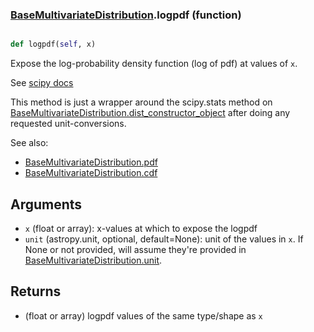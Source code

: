 ### [BaseMultivariateDistribution](BaseMultivariateDistribution.md).logpdf (function)


```py

def logpdf(self, x)

```



Expose the log-probability density function (log of pdf) at values of `x`.

See [scipy docs](https://docs.scipy.org/doc/scipy/reference/generated/scipy.stats.rv_continuous.logpdf.html)

This method is just a wrapper around the scipy.stats method on
[BaseMultivariateDistribution.dist_constructor_object](BaseMultivariateDistribution.dist_constructor_object.md) after doing any requested unit-conversions.

See also:
* [BaseMultivariateDistribution.pdf](BaseMultivariateDistribution.pdf.md)
* [BaseMultivariateDistribution.cdf](BaseMultivariateDistribution.cdf.md)

Arguments
----------
* `x` (float or array): x-values at which to expose the logpdf
* `unit` (astropy.unit, optional, default=None): unit of the values
    in `x`.  If None or not provided, will assume they're provided in
    [BaseMultivariateDistribution.unit](BaseMultivariateDistribution.unit.md).

Returns
---------
* (float or array) logpdf values of the same type/shape as `x`

